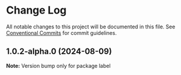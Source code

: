 # Change Log

All notable changes to this project will be documented in this file.
See [Conventional Commits](https://conventionalcommits.org) for commit guidelines.

## 1.0.2-alpha.0 (2024-08-09)

**Note:** Version bump only for package label
